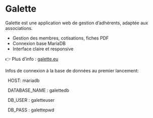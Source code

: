 # Galette

Galette est une application web de gestion d’adhérents, adaptée aux associations.

* Gestion des membres, cotisations, fiches PDF
* Connexion base MariaDB
* Interface claire et responsive

👉 Plus d’info : [galette.eu](https://galette.eu/)



Infos de connexion à la base de données au premier lancement: 



&nbsp;       HOST: mariadb

&nbsp;       DATABASE\_NAME : galettedb

&nbsp;       DB\_USER : galetteuser

&nbsp;       DB\_PASS : galettepwd

